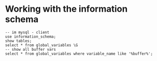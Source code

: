 # Working with the information schema 

```
-- im mysql - client
use information_schema;
show tables;
select * from global_variables \G
-- show all buffer vars
select * from global_variables where variable_name like '%buffer%';
```
